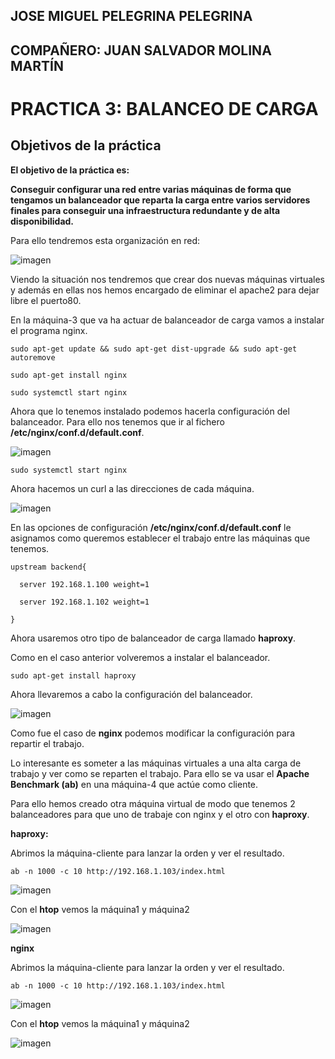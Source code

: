 ## JOSE MIGUEL PELEGRINA PELEGRINA
## COMPAÑERO: JUAN SALVADOR MOLINA MARTÍN

# PRACTICA 3: BALANCEO DE CARGA

## Objetivos de la práctica

**El objetivo de la práctica es:**

**Conseguir configurar una red entre varias máquinas de forma que tengamos un balanceador que reparta la carga entre varios servidores finales para conseguir una infraestructura redundante y de alta disponibilidad.**

Para ello tendremos esta organización en red:

![imagen](https://github.com/josemi10/swap1819/blob/master/practica3/imagenes/foto_1.png)

Viendo la situación nos tendremos que crear dos nuevas máquinas virtuales y además en ellas nos hemos encargado de eliminar el apache2 para dejar libre el puerto80.

En la máquina-3 que va ha actuar de balanceador de carga vamos a instalar el programa nginx.

	sudo apt-get update && sudo apt-get dist-upgrade && sudo apt-get autoremove

	sudo apt-get install nginx

	sudo systemctl start nginx

Ahora que lo tenemos instalado podemos hacerla configuración del balanceador. Para ello nos tenemos que ir al fichero **/etc/nginx/conf.d/default.conf**.

![imagen](https://github.com/josemi10/swap1819/blob/master/practica3/imagenes/nginx.png)

	sudo systemctl start nginx

Ahora hacemos un curl a las direcciones de cada máquina.

![imagen](https://github.com/josemi10/swap1819/blob/master/practica3/imagenes/curl.png)

En las opciones de configuración **/etc/nginx/conf.d/default.conf** le asignamos como queremos establecer el trabajo entre las máquinas que tenemos.

	upstream backend{

	  server 192.168.1.100 weight=1

	  server 192.168.1.102 weight=1

	}

Ahora usaremos otro tipo de balanceador de carga llamado **haproxy**.

Como en el caso anterior volveremos a instalar el balanceador.

	sudo apt-get install haproxy

Ahora llevaremos a cabo la configuración del balanceador.

![imagen](https://github.com/josemi10/swap1819/blob/master/practica3/imagenes/haproxy2.png)

Como fue el caso de **nginx** podemos modificar la configuración para repartir el trabajo.

Lo interesante es someter a las máquinas virtuales a una alta carga de trabajo y ver como se reparten el trabajo. Para ello se va usar el **Apache Benchmark (ab)** en una máquina-4 que actúe como cliente.

Para ello hemos creado otra máquina virtual de modo que tenemos 2 balanceadores para que uno de trabaje con nginx y el otro con **haproxy**.

**haproxy:**

Abrimos la máquina-cliente para lanzar la orden y ver el resultado.

	ab -n 1000 -c 10 http://192.168.1.103/index.html

![imagen](https://github.com/josemi10/swap1819/blob/master/practica3/imagenes/haproxy.png)

Con el **htop** vemos la máquina1 y máquina2

![imagen](https://github.com/josemi10/swap1819/blob/master/practica3/imagenes/htop1.png)

**nginx**

Abrimos la máquina-cliente para lanzar la orden y ver el resultado.

	ab -n 1000 -c 10 http://192.168.1.103/index.html

![imagen](https://github.com/josemi10/swap1819/blob/master/practica3/imagenes/ab.png)

Con el **htop** vemos la máquina1 y máquina2

![imagen](https://github.com/josemi10/swap1819/blob/master/practica3/imagenes/htop2.png)
